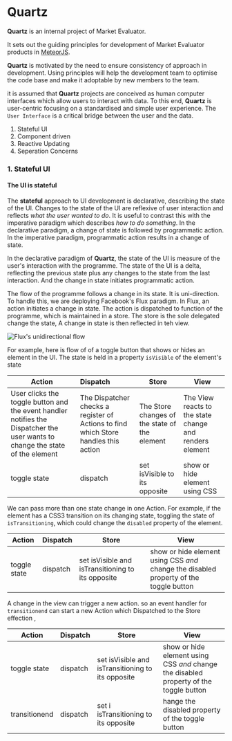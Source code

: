 # Quartz

__Quartz__ is an internal project of Market Evaluator.

It sets out the guiding principles for development of Market Evaluator products in [MeteorJS](https://github.com/meteor/meteor).

__Quartz__ is motivated by the need to ensure consistency of approach in development. Using principles will help the development team to optimise the code base and make it adoptable by new members to the team.

it is assumed that __Quartz__ projects are conceived as human computer interfaces which allow users to interact with data. To this end, __Quartz__ is user-centric focusing on a standardised and simple user experience. The `User Interface` is a critical bridge between the user and the data. 



1. Stateful UI
2. Component driven 
3. Reactive Updating
4. Seperation Concerns 
                                                                             
### 1. Stateful UI

#### The UI is __stateful__
 
The __stateful__ approach to UI development is declarative, describing the state of the UI. Changes to the state of the UI are reflexive of user interaction and reflects _what the user wanted to do_. It is useful to contrast this with the imperative paradigm which describes _how to do something_. In the declarative paradigm, a change of state is followed by programmatic action. In the imperative paradigm, programmatic action results in a change of state.                                                                   

In the declarative paradigm of __Quartz__, the state of the UI is measure of the user's interaction with the programme. The state of the UI is a delta, reflecting the previous state plus any changes to the state from the last interaction. And the change in state initiates programmatic action.  

The flow of the programme follows a change in its state. It is uni-direction. To handle this, we are deploying Facebook's Flux paradigm. In Flux, an action initiates a change in state. The action is dispatched to function of the programme, which is maintained in a store. The store is the sole delegated change the state, A change in state is then reflected in teh view.

![Flux's unidirectional flow](https://facebook.github.io/flux/img/flux-simple-f8-diagram-explained-1300w.png)
 
For example, here is flow of of a toggle button that shows or hides an element in the UI. The state is held in a property `isVisible` of the element's state

| Action        | Dispatch           | Store  | View |
| ------------- |:-------------| -----| ---|
| User clicks the toggle button and the event handler notifies the Dispatcher the user wants to change the state of the element      | The Dispatcher checks a register of Actions to find which Store handles this action | The Store changes of the state of the element | The View reacts to the state change and renders element |
| toggle state   | dispatch      | set isVisible to its opposite | show or hide element using CSS |

We can pass more than one state change in one Action. For example, if the element has a CSS3 transition on its changing state, toggling the state of `isTransitioning`, which could change the `disabled` property of the element.

| Action        | Dispatch           | Store  | View |                                                                                       
| ------------- |:-------------| -----| ---|                                                  
| toggle state   | dispatch      | set isVisible and isTransitioning to its opposite | show or hide element using CSS _and_ change the disabled property of the toggle button |

A change in the view can trigger a new action. so an event handler for `transitionend` can start a new Action which Dispatched to the Store effection ,

| Action        | Dispatch           | Store  | View |                                                                                       
| ------------- |:-------------| -----| ---|  
| toggle state   | dispatch      | set isVisible and isTransitioning to its opposite | show or hide element using CSS _and_ change the disabled property of the toggle button |
| transitionend   | dispatch      | set i isTransitioning to its opposite | hange the disabled property of the toggle button |